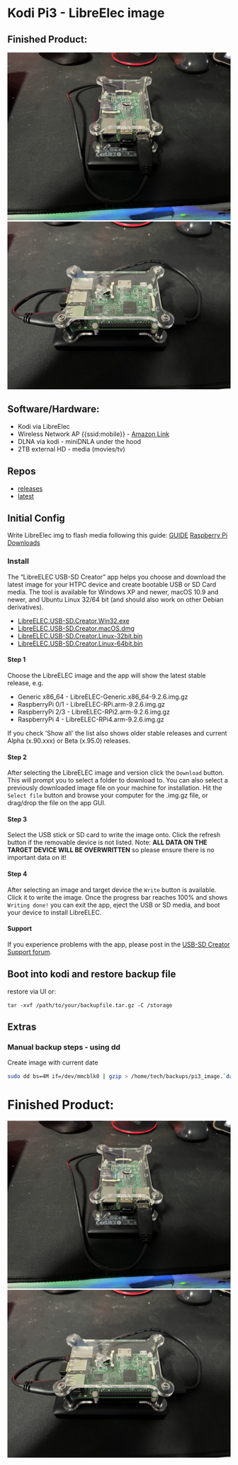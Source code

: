 # Kodi Pi3 - LibreElec image
## Finished Product:
![kodi-1](pictures/pi3_kodi_1.jpeg)
![kodi-2](pictures/pi3_kodi_2.jpeg)
## Software/Hardware:
* Kodi via LibreElec
* Wireless Network AP {{ssid:mobile}} - [Amazon Link](https://www.amazon.com/dp/B008IFXQFU?psc=1&ref=ppx_yo2ov_dt_b_product_details)
* DLNA via kodi - miniDNLA under the hood
* 2TB external HD - media (movies/tv)
## Repos
* [releases](https://github.com/teksider/empire/releases/tag/libre-elec)
*  [latest](https://github.com/teksider/empire/releases/download/libre-elec/20220707035213.tar)                    

## Initial Config
Write LibreElec img to flash media following this guide: [GUIDE](https://wiki.libreelec.tv/installation/create-media)
[Raspberry Pi Downloads](https://libreelec.tv/downloads/raspberry/)
### Install

The “LibreELEC USB-SD Creator” app helps you choose and download the latest image for your HTPC device and create bootable USB or SD Card media. The tool is available for Windows XP and newer, macOS 10.9 and newer, and Ubuntu Linux 32/64 bit (and should also work on other Debian derivatives).

* [LibreELEC.USB-SD.Creator.Win32.exe](http://releases.libreelec.tv/LibreELEC.USB-SD.Creator.Win32.exe)
* [LibreELEC.USB-SD.Creator.macOS.dmg](http://releases.libreelec.tv/LibreELEC.USB-SD.Creator.macOS.dmg)
* [LibreELEC.USB-SD.Creator.Linux-32bit.bin](http://releases.libreelec.tv/LibreELEC.USB-SD.Creator.Linux-32bit.bin)
* [LibreELEC.USB-SD.Creator.Linux-64bit.bin](http://releases.libreelec.tv/LibreELEC.USB-SD.Creator.Linux-64bit.bin)

#### Step 1

Choose the LibreELEC image and the app will show the latest stable release, e.g.

* Generic x86_64 - LibreELEC-Generic.x86_64-9.2.6.img.gz
* RaspberryPi 0/1 - LibreELEC-RPi.arm-9.2.6.img.gz
* RaspberryPi 2/3 - LibreELEC-RPi2.arm-9.2.6.img.gz
* RaspberryPi 4 - LibreELEC-RPi4.arm-9.2.6.img.gz

If you check 'Show all' the list also shows older stable releases and current Alpha (x.90.xxx) or Beta (x.95.0) releases.

#### Step 2

After selecting the LibreELEC image and version click the `Download` button. This will prompt you to select a folder to download to. You can also select a previously downloaded image file on your machine for installation. Hit the `Select file` button and browse your computer for the .img.gz file, or drag/drop the file on the app GUI.

#### Step 3

Select the USB stick or SD card to write the image onto. Click the refresh button if the removable device is not listed. Note: **ALL DATA ON THE TARGET DEVICE WILL BE OVERWRITTEN** so please ensure there is no important data on it!

#### Step 4

After selecting an image and target device the `Write` button is available. Click it to write the image. Once the progress bar reaches 100% and shows `Writing done!` you can exit the app, eject the USB or SD media, and boot your device to install LibreELEC.

#### Support

If you experience problems with the app, please post in the [USB-SD Creator Support forum](https://forum.libreelec.tv/forum-41.html).

## Boot into kodi and restore backup file 
restore via UI or:
```
tar -xvf /path/to/your/backupfile.tar.gz -C /storage
```
## Extras 
### Manual backup steps - using dd
Create image with current date
```bash
sudo dd bs=4M if=/dev/mmcblk0 | gzip > /home/tech/backups/pi3_image.`date +%d%m%y`.gz
```

# Finished Product:
![kodi-1](pictures/pi3_kodi_1.jpeg)
![kodi-2](pictures/pi3_kodi_2.jpeg)